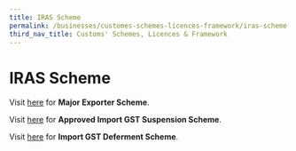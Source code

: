 ```yaml
---
title: IRAS Scheme
permalink: /businesses/customes-schemes-licences-framework/iras-scheme
third_nav_title: Customs' Schemes, Licences & Framework
---
```


# IRAS Scheme 

Visit [here](/businesses/customs-schemes-licences-framework/iras-schemes/major-exporter-scheme) for **Major Exporter Scheme**.

Visit [here](/businesses/customs-schemes-licences-framework/iras-schemes/approved-import-gst-suspension-scheme) for **Approved Import GST Suspension Scheme**.

Visit [here](/businesses/customs-schemes-licences-framework/iras-schemes/import-gst-deferment-scheme-igds) for **Import GST Deferment Scheme**.


